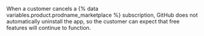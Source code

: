 When a customer cancels a {% data variables.product.prodname_marketplace %} subscription, GitHub does not automatically uninstall the app, so the customer can expect that free features will continue to function.